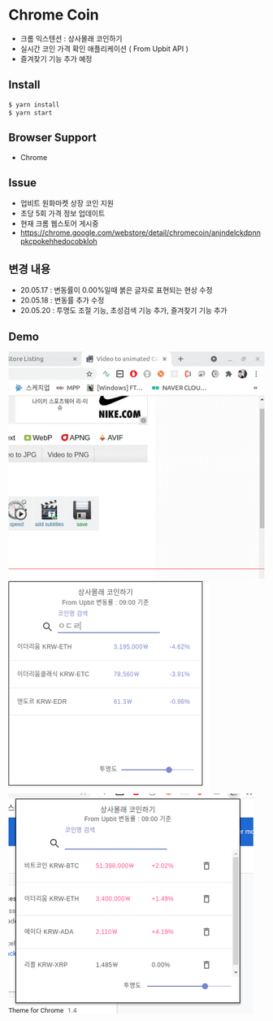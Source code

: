 # Chrome Coin
- 크롬 익스텐션 : 상사몰래 코인하기
- 실시간 코인 가격 확인 애플리케이션 ( From Upbit API )
- 즐겨찾기 기능 추가 예정

## Install
```
$ yarn install
$ yarn start
```

## Browser Support
- Chrome

## Issue
- 업비트 원화마켓 상장 코인 지원
- 초당 5회 가격 정보 업데이트
- 현재 크롬 웹스토어 게시중
- https://chrome.google.com/webstore/detail/chromecoin/anjndelckdpnnpkcpokehhedocobkloh

## 변경 내용
- 20.05.17 : 변동률이 0.00%일때 붉은 글자로 표현되는 현상 수정
- 20.05.18 : 변동률 추가 수정
- 20.05.20 : 투명도 조절 기능, 초성검색 기능 추가, 즐겨찾기 기능 추가
## Demo
<img src ="./demo4.gif">

<img src ="./demo2.png">

<img src ="./demo3.png">
